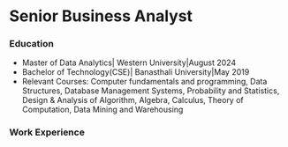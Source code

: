 # Senior Business Analyst

### Education
- Master of Data Analytics| Western University|August 2024
- Bachelor of Technology(CSE)| Banasthali University|May 2019
- Relevant Courses: Computer fundamentals and programming, Data Structures, Database Management Systems, Probability and Statistics, Design & Analysis of Algorithm, Algebra, Calculus, Theory of Computation, Data Mining and Warehousing


### Work Experience

